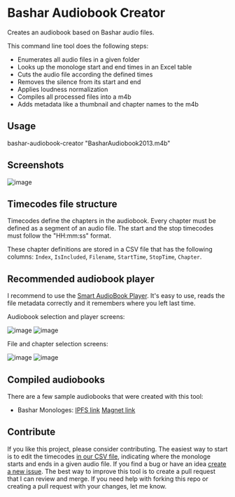 # Bashar Audiobook Creator
Creates an audiobook based on Bashar audio files.

This command line tool does the following steps:
* Enumerates all audio files in a given folder
* Looks up the monologe start and end times in an Excel table
* Cuts the audio file according the defined times
* Removes the silence from its start and end
* Applies loudness normalization
* Compiles all processed files into a m4b
* Adds metadata like a thumbnail and chapter names to the m4b

## Usage
bashar-audiobook-creator "BasharAudiobook2013.m4b"

## Screenshots
![image](https://user-images.githubusercontent.com/910321/158618532-3280c513-76e4-4681-9c21-ce14c3530ad2.png)

## Timecodes file structure
Timecodes define the chapters in the audiobook. Every chapter must be defined as a segment of an audio file. The start and the stop timecodes must follow the "HH:mm:ss" format.

These chapter definitions are stored in a CSV file that has the following columns: `Index`, `IsIncluded`, `Filename`, `StartTime`, `StopTime`, `Chapter`.

## Recommended audiobook player
I recommend to use the [Smart AudioBook Player](https://play.google.com/store/apps/details?id=ak.alizandro.smartaudiobookplayer). It's easy to use, reads the file metadata correctly and it remembers where you left last time.

Audiobook selection and player screens:

![image](https://user-images.githubusercontent.com/910321/158899513-55aff073-2d10-4b01-a717-7608ad83b3b4.png)
![image](https://user-images.githubusercontent.com/910321/158899733-32472cb4-5d89-4596-a0d1-221cf996f65d.png)

File and chapter selection screens:

![image](https://user-images.githubusercontent.com/910321/158899416-402f6c74-ff37-4461-99dd-2a4a591d5ec4.png)
![image](https://user-images.githubusercontent.com/910321/158899695-86be826c-4f14-475a-92dd-3e82bf914210.png)


## Compiled audiobooks
There are a few sample audiobooks that were created with this tool:
 * Bashar Monologes: [IPFS link](https://bafybeicqw6tojw25zz2i3hbwucmawidiktlbtlisofcmhnx5vfloayflvy.ipfs.dweb.link/) [Magnet link]()

## Contribute
If you like this project, please consider contributing. 
The easiest way to start is to edit the timecodes [in our CSV file](https://github.com/andrasfuchs/bashar-audiobook-creator/blob/main/audiobook_timecodes.csv), indicating where the monologe starts and ends in a given audio file.
If you find a bug or have an idea [create a new issue](https://github.com/andrasfuchs/bashar-audiobook-creator/issues/new). The best way to improve this tool is to create a pull request that I can review and merge. If you need help with forking this repo or creating a pull request with your changes, let me know.
